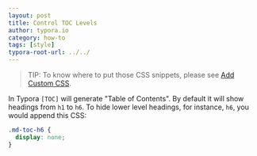 ```yaml
---
layout: post
title: Control TOC Levels
author: typora.io
category: how-to
tags: [style]
typora-root-url: ../../
---
```


> TIP: To know where to put those CSS snippets, please see [Add Custom CSS](/Add-Custom-CSS/).

In Typora `[TOC]` will generate "Table of Contents".  By default it will show headings from `h1` to `h6`. To hide lower level headings, for instance, `h6`, you would append this CSS:

```css
.md-toc-h6 {
  display: none;
}
```
